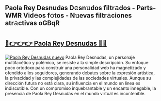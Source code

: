 ## Paola Rey Desnudas D𝚎sn𝚞dos filtr𝚊dos - Parts-WMR Vid𝚎os f𝚘tos - N𝚞evas filtr𝚊ciones atr𝚊ctivas oGBqR

# <h2><a href="http://mb6b17.tromn.icu/?c=Paola+Rey+Desnudas">🔗👉👉👉 Paola Rey Desnudas 🔗🔗</a></h2>

[![Paola Rey Desnudas nuevo](https://i.imgur.com/pEAQMta.gif)](http://mb6b17.tromn.icu/?c=Paola+Rey+Desnudas)
Paola Rey Desnudas, un personaje multifacético y polémico, se resiste a la simple descripción. Su enfoque poco ortodoxo para construir una personalidad web ha magnetizado y ofendido a los seguidores, generando debates sobre la expresión artística, la privacidad y las complejidades de las sociedades virtuales. Aunque su dirección futura no está clara, su influencia en el mundo en línea es indiscutible. Con un compromiso inquebrantable y un encanto innegable, la presencia de Paola Rey Desnudas en el mundo virtual es incontenible.
